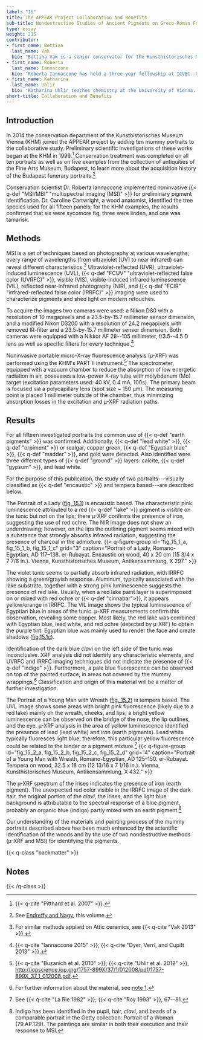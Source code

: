 ```yaml
---
label: "15"
title: The APPEAR Project Collaboration and Benefits
sub-title: Nondestructive Studies of Ancient Pigments on Greco-Roman Funerary Portraits of the Kunsthistorisches Museum, Vienna
type: essay
weight: 215
contributor:
- first_name: Bettina
  last_name: Vak
  bio: "Bettina Vak is a senior conservator for the Kunsthistorisches Museum Wien collection of antiquities. She received her master's degree in objects conservation from the University of Applied Arts Vienna. She was lead conservator of the research project CVA (Corpus Vasorum Antiquorum), Wien 5, 6. She is currently conducting the technical study and conservation of fifteen Romano-Egyptian mummy portraits in collaboration with the Museum of Fine Arts, Budapest."
- first_name: Roberta
  last_name: Iannaccone
  bio: "Roberta Iannaccone has held a three-year fellowship at ICVBC--CNR (Institute for Conservation and Valorization of Cultural Heritage--National Research Council) in Florence, Italy, where she works on the characterization of polychromy on Roman and Etruscan statues and sarcophagi. Iannaccone holds a BS and PhD in science applied to conservation of cultural heritage from the University of Florence and specializes in studying ancient Greco-Roman polychromy using noninvasive techniques. She has collaborated with such institutions as the University of California, San Diego, and the Kunsthistorisches Museum, Vienna."
- first_name: Katharina
  last_name: Uhlir
  bio: "Katharina Uhlir teaches chemistry at the University of Vienna. She holds a PhD---with a focus on scientific investigations on ancient glasses of Ephesos using µ-XRF and SEM/EDS---from the Academy of Fine Arts Vienna, where she also was an assistant professor. She has been the scientific assistant at the conservation science department of the Kunsthistorisches Museum Vienna (KHM) responsible for the XRF investigations at the KHM since 2011."
short-title: Collaboration and Benefits
---
```



##  Introduction

In 2014 the conservation department of the Kunsthistorisches Museum Vienna (KHM) joined the APPEAR project by adding ten mummy portraits to the collaborative study. Preliminary scientific investigations of these works began at the KHM in 1999.[^1] Conservation treatment was completed on all ten portraits as well as on five examples from the collection of antiquities of the Fine Arts Museum, Budapest, to learn more about the acquisition history of the Budapest funerary portraits.[^2]

Conservation scientist Dr. Roberta Iannaccone implemented noninvasive {{< q-def "MSI/MBI" "multispectral imaging (MSI)" >}} for preliminary pigment identification. Dr. Caroline Cartwright, a wood anatomist, identified the tree species used for all fifteen panels; for the KHM examples, the results confirmed that six were sycomore fig, three were linden, and one was tamarisk.

##  Methods

MSI is a set of techniques based on photography at various wavelengths; every range of wavelengths (from ultraviolet [UV] to near infrared) can reveal different characteristics.[^3] Ultraviolet-reflected (UVR), ultraviolet-induced luminescence (UVL), {{< q-def "FCUV" "ultraviolet-reflected false color (UVRFC)" >}}, visible (VIS), visible-induced infrared luminescence (VIL), reflected near-infrared photography (NIR), and {{< q-def "FCIR" "infrared-reflected false color (IRRFC)" >}} imaging were used to characterize pigments and shed light on modern retouches.

To acquire the images two cameras were used: a Nikon D80 with a resolution of 10 megapixels and a 23.5-by-15.7 millimeter sensor dimension, and a modified Nikon D3200 with a resolution of 24.2 megapixels with removed IR-filter and a 23.5-by-15.7 millmeter sensor dimension. Both cameras were equipped with a Nikkor AF 28--105 millimeter, f/3.5--4.5 D lens as well as specific filters for every technique.[^4]

Noninvasive portable micro-X-ray fluorescence analysis (µ-XRF) was performed using the KHM's PART II instrument.[^5] The spectrometer, equipped with a vacuum chamber to reduce the absorption of low energetic radiation in air, possesses a low-power X-ray tube with molybdenum (Mo) target (excitation parameters used: 40 kV, 0.4 mA, 100s). The primary beam is focused via a polycapillary lens (spot size ~ 150 µm). The measuring point is placed 1 millimeter outside of the chamber, thus minimizing absorption losses in the excitation and µ-XRF radiation paths.

##  Results

For all fifteen investigated portraits the common use of {{< q-def "earth pigments" >}} was confirmed. Additionally, {{< q-def "lead white" >}}, {{< q-def "orpiment" >}} or realgar, copper green, {{< q-def "Egyptian blue" >}}, {{< q-def "madder" >}}, and gold were detected. Also identified were three different types of {{< q-def "ground" >}} layers: calcite, {{< q-def "gypsum" >}}, and lead white.

For the purpose of this publication, the study of two portraits---visually classified as {{< q-def "encaustic" >}} and tempera based---are described below.

The Portrait of a Lady ([fig. 15.1](#fig_15_1_a)) is encaustic based. The characteristic pink luminescence attributed to a red {{< q-def "lake" >}} pigment is visible on the tunic but not on the lips; there µ-XRF confirms the presence of iron, suggesting the use of red ochre. The NIR image does not show an underdrawing; however, on the lips the outlining pigment seems mixed with a substance that strongly absorbs infrared radiation, suggesting the presence of charcoal in the admixture.
{{< q-figure-group id="fig_15_1_a, fig_15_1_b, fig_15_1_c" grid="3" caption="Portrait of a Lady, Romano-Egyptian, AD 117–138. er-Rubayat. Encaustic on wood, 40 x 20 cm (15 3/4 x 7 7/8 in.). Vienna, Kunsthistorisches Museum, Antikensammlung, X 297." >}}

The violet tunic seems to partially absorb infrared radiation, with IRRFC showing a green/grayish response. Aluminum, typically associated with the lake substrate, together with a strong pink luminescence suggests the presence of red lake. Usually, when a red lake paint layer is superimposed on or mixed with red ochre or {{< q-def "cinnabar">}}, it appears yellow/orange in IRRFC. The VIL image shows the typical luminescence of Egyptian blue in areas of the tunic. µ-XRF measurements confirm this observation, revealing some copper. Most likely, the red lake was combined with Egyptian blue, lead white, and red ochre (detected by µ-XRF) to obtain the purple tint. Egyptian blue was mainly used to render the face and create shadows ([fig.15.1c](#fig_15_1_c)).

Identification of the dark blue *clavi* on the left side of the tunic was inconclusive. XRF analysis did not identify any characteristic elements, and UVRFC and IRRFC imaging techniques did not indicate the presence of {{< q-def "indigo" >}}. Furthermore, a pale blue fluorescence can be observed on top of the painted surface, in areas not covered by the mummy wrappings.[^6] Classification and origin of this material will be a matter of further investigation.

The Portrait of a Young Man with Wreath ([fig. 15.2](#fig_15_2_a)) is tempera based. The UVL image shows some areas with bright pink fluorescence (likely due to a red lake) mainly on the wreath, cheeks, and lips; a bright yellow luminescence can be observed on the bridge of the nose, the lip outlines, and the eye. µ-XRF analysis in the area of yellow luminescence identified the presence of lead (lead white) and iron (earth pigments). Lead white typically fluoresces light blue; therefore, this particular yellow fluorescence could be related to the binder or a pigment mixture.[^7]
{{< q-figure-group id="fig_15_2_a, fig_15_2_b, fig_15_2_c, fig_15_2_d" grid="4" caption="Portrait of a Young Man with Wreath, Romano-Egyptian, AD 125–150. er-Rubayat. Tempera on wood, 32.5 x 18 cm (12 13/16 x 7 1/16 in.). Vienna, Kunsthistorisches Museum, Antikensammlung, X 432." >}}

The µ-XRF spectrum of the irises indicates the presence of iron (earth pigment). The unexpected red color visible in the IRRFC image of the dark hair, the original portion of the *clavi*, the irises, and the light blue background is attributable to the spectral response of a blue pigment, probably an organic blue (indigo) partly mixed with an earth pigment.[^8]

Our understanding of the materials and painting process of the mummy portraits described above has been much enhanced by the scientific identification of the woods and by the use of two nondestructive methods (µ-XRF and MSI) for identifying the pigments.

{{< q-class "backmatter" >}}
## Notes
{{< /q-class >}}

[^1]: {{< q-cite "Pitthard et al. 2007" >}}.

[^2]: See [Endreffy and Nagy](/part-one/12/), this volume.

[^3]: For similar methods applied on Attic ceramics, see {{< q-cite "Vak 2013" >}}.

[^4]: {{< q-cite "Iannaccone 2015" >}}; {{< q-cite "Dyer, Verri, and Cupitt 2013" >}}.

[^5]: {{< q-cite "Buzanich et al. 2010" >}}; {{< q-cite "Uhlir et al. 2012" >}}, <http://iopscience.iop.org/1757-899X/37/1/012008/pdf/1757-899X_37_1_012008.pdf>.

[^6]: For further information about the material, see [note 1](#fn:1).

[^7]: See {{< q-cite "La Rie 1982" >}}; {{< q-cite "Roy 1993" >}}, 67--81.

[^8]: Indigo has been identified in the pupil, hair, *clavi*, and beads of a comparable portrait in the Getty collection: Portrait of a Woman (79.AP.129). The paintings are similar in both their execution and their response to MSI.

